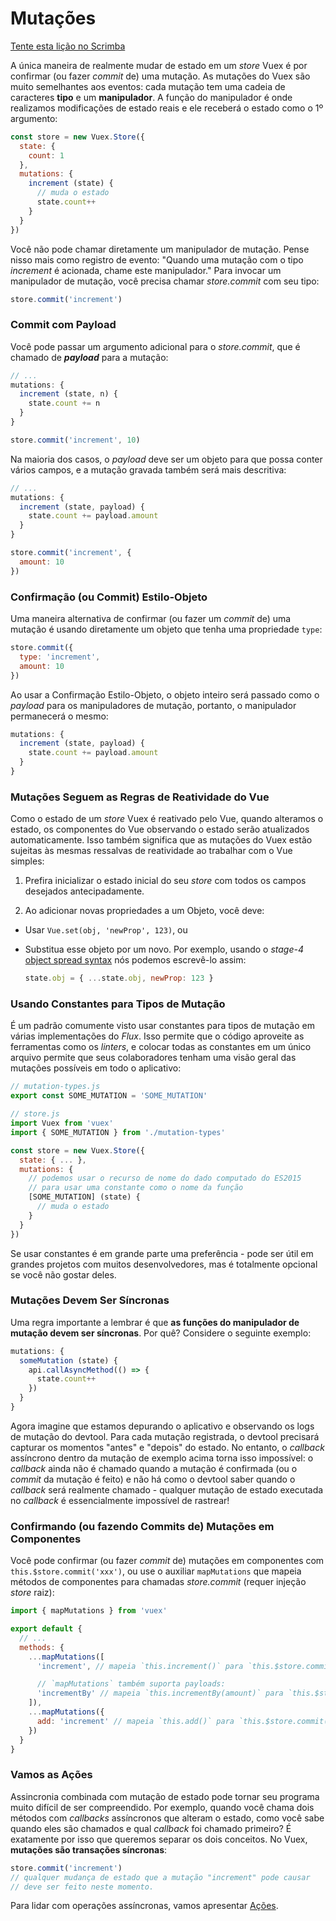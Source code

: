 # Mutações

<div class="scrimba"><a href="https://scrimba.com/p/pnyzgAP/ckMZp4HN" target="_blank" rel="noopener noreferrer">Tente esta lição no Scrimba</a></div>

A única maneira de realmente mudar de estado em um _store_ Vuex é por confirmar (ou fazer _commit_ de) uma mutação. As mutações do Vuex são muito semelhantes aos eventos: cada mutação tem uma cadeia de caracteres **tipo** e um **manipulador**. A função do manipulador é onde realizamos modificações de estado reais e ele receberá o estado como o 1º argumento:

``` js
const store = new Vuex.Store({
  state: {
    count: 1
  },
  mutations: {
    increment (state) {
      // muda o estado
      state.count++
    }
  }
})
```

Você não pode chamar diretamente um manipulador de mutação. Pense nisso mais como registro de evento: "Quando uma mutação com o tipo _increment_ é acionada, chame este manipulador." Para invocar um manipulador de mutação, você precisa chamar _store.commit_ com seu tipo:

``` js
store.commit('increment')
```

### Commit com Payload

Você pode passar um argumento adicional para o _store.commit_, que é chamado de **_payload_** para a mutação:

``` js
// ...
mutations: {
  increment (state, n) {
    state.count += n
  }
}
```
``` js
store.commit('increment', 10)
```

Na maioria dos casos, o _payload_ deve ser um objeto para que possa conter vários campos, e a mutação gravada também será mais descritiva:

``` js
// ...
mutations: {
  increment (state, payload) {
    state.count += payload.amount
  }
}
```

``` js
store.commit('increment', {
  amount: 10
})
```

### Confirmação (ou Commit) Estilo-Objeto

Uma maneira alternativa de confirmar (ou fazer um _commit_ de) uma mutação é usando diretamente um objeto que tenha uma propriedade `type`:

``` js
store.commit({
  type: 'increment',
  amount: 10
})
```

Ao usar a Confirmação Estilo-Objeto, o objeto inteiro será passado como o _payload_ para os manipuladores de mutação, portanto, o manipulador permanecerá o mesmo:

``` js
mutations: {
  increment (state, payload) {
    state.count += payload.amount
  }
}
```

### Mutações Seguem as Regras de Reatividade do Vue

Como o estado de um _store_ Vuex é reativado pelo Vue, quando alteramos o estado, os componentes do Vue observando o estado serão atualizados automaticamente. Isso também significa que as mutações do Vuex estão sujeitas às mesmas ressalvas de reatividade ao trabalhar com o Vue simples:

1. Prefira inicializar o estado inicial do seu _store_ com todos os campos desejados antecipadamente.

2. Ao adicionar novas propriedades a um Objeto, você deve:

  - Usar `Vue.set(obj, 'newProp', 123)`, ou

  - Substitua esse objeto por um novo. Por exemplo, usando o _stage-4_ [object spread syntax](https://github.com/tc39/proposal-object-rest-spread) nós podemos escrevê-lo assim:

    ``` js
    state.obj = { ...state.obj, newProp: 123 }
    ```

### Usando Constantes para Tipos de Mutação

É um padrão comumente visto usar constantes para tipos de mutação em várias implementações do _Flux_. Isso permite que o código aproveite as ferramentas como os _linters_, e colocar todas as constantes em um único arquivo permite que seus colaboradores tenham uma visão geral das mutações possíveis em todo o aplicativo:

``` js
// mutation-types.js
export const SOME_MUTATION = 'SOME_MUTATION'
```

``` js
// store.js
import Vuex from 'vuex'
import { SOME_MUTATION } from './mutation-types'

const store = new Vuex.Store({
  state: { ... },
  mutations: {
    // podemos usar o recurso de nome do dado computado do ES2015
    // para usar uma constante como o nome da função
    [SOME_MUTATION] (state) {
      // muda o estado
    }
  }
})
```

Se usar constantes é em grande parte uma preferência - pode ser útil em grandes projetos com muitos desenvolvedores, mas é totalmente opcional se você não gostar deles.

### Mutações Devem Ser Síncronas

Uma regra importante a lembrar é que **as funções do manipulador de mutação devem ser síncronas**. Por quê? Considere o seguinte exemplo:

``` js
mutations: {
  someMutation (state) {
    api.callAsyncMethod(() => {
      state.count++
    })
  }
}
```

Agora imagine que estamos depurando o aplicativo e observando os logs de mutação do devtool. Para cada mutação registrada, o devtool precisará capturar os momentos "antes" e "depois" do estado. No entanto, o _callback_ assíncrono dentro da mutação de exemplo acima torna isso impossível: o _callback_ ainda não é chamado quando a mutação é confirmada (ou o _commit_ da mutação é feito) e não há como o devtool saber quando o _callback_ será realmente chamado - qualquer mutação de estado executada no _callback_ é essencialmente impossível de rastrear!

### Confirmando (ou fazendo Commits de) Mutações em Componentes

Você pode confirmar (ou fazer _commit_ de) mutações em componentes com `this.$store.commit('xxx')`, ou use o auxiliar `mapMutations` que mapeia métodos de componentes para chamadas _store.commit_ (requer injeção _store_ raiz):

``` js
import { mapMutations } from 'vuex'

export default {
  // ...
  methods: {
    ...mapMutations([
      'increment', // mapeia `this.increment()` para `this.$store.commit('increment')`

      // `mapMutations` também suporta payloads:
      'incrementBy' // mapeia `this.incrementBy(amount)` para `this.$store.commit('incrementBy', amount)`
    ]),
    ...mapMutations({
      add: 'increment' // mapeia `this.add()` para `this.$store.commit('increment')`
    })
  }
}
```

### Vamos as Ações

Assincronia combinada com mutação de estado pode tornar seu programa muito difícil de ser compreendido. Por exemplo, quando você chama dois métodos com _callbacks_ assíncronos que alteram o estado, como você sabe quando eles são chamados e qual _callback_ foi chamado primeiro? É exatamente por isso que queremos separar os dois conceitos. No Vuex, **mutações são transações síncronas**:

``` js
store.commit('increment')
// qualquer mudança de estado que a mutação "increment" pode causar
// deve ser feito neste momento.
```

Para lidar com operações assíncronas, vamos apresentar [Ações](actions.md).
